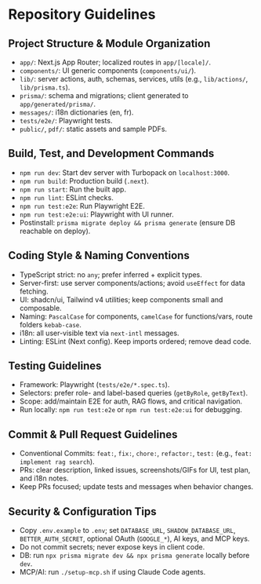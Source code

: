 # Repository Guidelines

## Project Structure & Module Organization
- `app/`: Next.js App Router; localized routes in `app/[locale]/`.
- `components/`: UI generic components (`components/ui/`).
- `lib/`: server actions, auth, schemas, services, utils (e.g., `lib/actions/`, `lib/prisma.ts`).
- `prisma/`: schema and migrations; client generated to `app/generated/prisma/`.
- `messages/`: i18n dictionaries (en, fr).  
- `tests/e2e/`: Playwright tests.  
- `public/`, `pdf/`: static assets and sample PDFs.

## Build, Test, and Development Commands
- `npm run dev`: Start dev server with Turbopack on `localhost:3000`.
- `npm run build`: Production build (`.next`).
- `npm run start`: Run the built app.
- `npm run lint`: ESLint checks.
- `npm run test:e2e`: Run Playwright E2E.
- `npm run test:e2e:ui`: Playwright with UI runner.
- Postinstall: `prisma migrate deploy && prisma generate` (ensure DB reachable on deploy).

## Coding Style & Naming Conventions
- TypeScript strict: no `any`; prefer inferred + explicit types.
- Server-first: use server components/actions; avoid `useEffect` for data fetching.
- UI: shadcn/ui, Tailwind v4 utilities; keep components small and composable.
- Naming: `PascalCase` for components, `camelCase` for functions/vars, route folders `kebab-case`.
- i18n: all user-visible text via `next-intl` messages.
- Linting: ESLint (Next config). Keep imports ordered; remove dead code.

## Testing Guidelines
- Framework: Playwright (`tests/e2e/*.spec.ts`).
- Selectors: prefer role- and label-based queries (`getByRole`, `getByText`).
- Scope: add/maintain E2E for auth, RAG flows, and critical navigation.
- Run locally: `npm run test:e2e` or `npm run test:e2e:ui` for debugging.

## Commit & Pull Request Guidelines
- Conventional Commits: `feat:`, `fix:`, `chore:`, `refactor:`, `test:` (e.g., `feat: implement rag search`).
- PRs: clear description, linked issues, screenshots/GIFs for UI, test plan, and i18n notes.
- Keep PRs focused; update tests and messages when behavior changes.

## Security & Configuration Tips
- Copy `.env.example` to `.env`; set `DATABASE_URL`, `SHADOW_DATABASE_URL`, `BETTER_AUTH_SECRET`, optional OAuth (`GOOGLE_*`), AI keys, and MCP keys.
- Do not commit secrets; never expose keys in client code.
- DB: run `npx prisma migrate dev && npx prisma generate` locally before `dev`.
- MCP/AI: run `./setup-mcp.sh` if using Claude Code agents.
